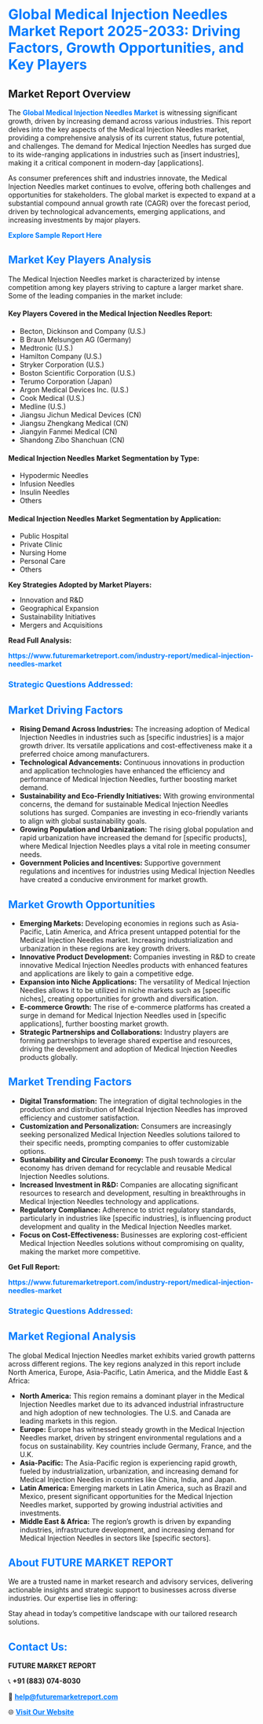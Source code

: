 <h1 style="color: #007BFF;">Global Medical Injection Needles Market Report 2025-2033: Driving Factors, Growth Opportunities, and Key Players</h1>

<section id="overview">
<h2>Market Report Overview</h2>
<p>The <a href="https://www.futuremarketreport.com/industry-report/medical-injection-needles-market" style="color: #007BFF; text-decoration: none;"><strong>Global Medical Injection Needles Market</strong></a> is witnessing significant growth, driven by increasing demand across various industries. This report delves into the key aspects of the Medical Injection Needles market, providing a comprehensive analysis of its current status, future potential, and challenges. The demand for Medical Injection Needles has surged due to its wide-ranging applications in industries such as [insert industries], making it a critical component in modern-day [applications].</p>
<p>As consumer preferences shift and industries innovate, the Medical Injection Needles market continues to evolve, offering both challenges and opportunities for stakeholders. The global market is expected to expand at a substantial compound annual growth rate (CAGR) over the forecast period, driven by technological advancements, emerging applications, and increasing investments by major players.</p>
</section>

<section id="overview">
<p><a href="https://www.futuremarketreport.com/request-sample/reportId=87796" style="color: #007BFF; text-decoration: none;"><strong>Explore Sample Report Here</strong></a></p>
</section>

<section id="key-players">
<h2 style="color: #007BFF;">Market Key Players Analysis</h2>
<p>The Medical Injection Needles market is characterized by intense competition among key players striving to capture a larger market share. Some of the leading companies in the market include:</p>
<h4>Key Players Covered in the Medical Injection Needles Report:</h4>
<ul><li>Becton, Dickinson and Company (U.S.)</li><li>B Braun Melsungen AG (Germany)</li><li>Medtronic (U.S.)</li><li>Hamilton Company (U.S.)</li><li>Stryker Corporation (U.S.)</li><li>Boston Scientific Corporation (U.S.)</li><li>Terumo Corporation (Japan)</li><li>Argon Medical Devices Inc. (U.S.)</li><li>Cook Medical (U.S.)</li><li>Medline (U.S.)</li><li>Jiangsu Jichun Medical Devices (CN)</li><li>Jiangsu Zhengkang Medical (CN)</li><li>Jiangyin Fanmei Medical (CN)</li><li>Shandong Zibo Shanchuan (CN)</li></ul>
<h4>Medical Injection Needles Market Segmentation by Type:</h4>
<ul><li>Hypodermic Needles</li><li>Infusion Needles</li><li>Insulin Needles</li><li>Others</li></ul>

<h4>Medical Injection Needles Market Segmentation by Application:</h4>
<ul><li>Public Hospital</li><li>Private Clinic</li><li>Nursing Home</li><li>Personal Care</li><li>Others</li></ul>
<p><strong>Key Strategies Adopted by Market Players:</strong></p>
<ul>
<li>Innovation and R&D</li>
<li>Geographical Expansion</li>
<li>Sustainability Initiatives</li>
<li>Mergers and Acquisitions</li>
</ul>
</section>

<section>
<p><strong>Read Full Analysis: </strong></p><a href="https://www.futuremarketreport.com/industry-report/medical-injection-needles-market" style="color: #007BFF; text-decoration: none;"><strong>https://www.futuremarketreport.com/industry-report/medical-injection-needles-market</strong></a>
<h3 style="color: #007BFF;">Strategic Questions Addressed:</h3>
</section>

<section id="driving-factors">
<h2 style="color: #007BFF;">Market Driving Factors</h2>
<ul>
<li><strong>Rising Demand Across Industries:</strong> The increasing adoption of Medical Injection Needles in industries such as [specific industries] is a major growth driver. Its versatile applications and cost-effectiveness make it a preferred choice among manufacturers.</li>
<li><strong>Technological Advancements:</strong> Continuous innovations in production and application technologies have enhanced the efficiency and performance of Medical Injection Needles, further boosting market demand.</li>
<li><strong>Sustainability and Eco-Friendly Initiatives:</strong> With growing environmental concerns, the demand for sustainable Medical Injection Needles solutions has surged. Companies are investing in eco-friendly variants to align with global sustainability goals.</li>
<li><strong>Growing Population and Urbanization:</strong> The rising global population and rapid urbanization have increased the demand for [specific products], where Medical Injection Needles plays a vital role in meeting consumer needs.</li>
<li><strong>Government Policies and Incentives:</strong> Supportive government regulations and incentives for industries using Medical Injection Needles have created a conducive environment for market growth.</li>
</ul>
</section>

<section id="growth-opportunities">
<h2 style="color: #007BFF;">Market Growth Opportunities</h2>
<ul>
<li><strong>Emerging Markets:</strong> Developing economies in regions such as Asia-Pacific, Latin America, and Africa present untapped potential for the Medical Injection Needles market. Increasing industrialization and urbanization in these regions are key growth drivers.</li>
<li><strong>Innovative Product Development:</strong> Companies investing in R&D to create innovative Medical Injection Needles products with enhanced features and applications are likely to gain a competitive edge.</li>
<li><strong>Expansion into Niche Applications:</strong> The versatility of Medical Injection Needles allows it to be utilized in niche markets such as [specific niches], creating opportunities for growth and diversification.</li>
<li><strong>E-commerce Growth:</strong> The rise of e-commerce platforms has created a surge in demand for Medical Injection Needles used in [specific applications], further boosting market growth.</li>
<li><strong>Strategic Partnerships and Collaborations:</strong> Industry players are forming partnerships to leverage shared expertise and resources, driving the development and adoption of Medical Injection Needles products globally.</li>
</ul>
</section>

<section id="trending-factors">
<h2 style="color: #007BFF;">Market Trending Factors</h2>
<ul>
<li><strong>Digital Transformation:</strong> The integration of digital technologies in the production and distribution of Medical Injection Needles has improved efficiency and customer satisfaction.</li>
<li><strong>Customization and Personalization:</strong> Consumers are increasingly seeking personalized Medical Injection Needles solutions tailored to their specific needs, prompting companies to offer customizable options.</li>
<li><strong>Sustainability and Circular Economy:</strong> The push towards a circular economy has driven demand for recyclable and reusable Medical Injection Needles solutions.</li>
<li><strong>Increased Investment in R&D:</strong> Companies are allocating significant resources to research and development, resulting in breakthroughs in Medical Injection Needles technology and applications.</li>
<li><strong>Regulatory Compliance:</strong> Adherence to strict regulatory standards, particularly in industries like [specific industries], is influencing product development and quality in the Medical Injection Needles market.</li>
<li><strong>Focus on Cost-Effectiveness:</strong> Businesses are exploring cost-efficient Medical Injection Needles solutions without compromising on quality, making the market more competitive.</li>
</ul>
</section>

<section>
<p><strong>Get Full Report: </strong></p><a href="https://www.futuremarketreport.com/industry-report/medical-injection-needles-market" style="color: #007BFF; text-decoration: none;"><strong>https://www.futuremarketreport.com/industry-report/medical-injection-needles-market</strong></a>
<h3 style="color: #007BFF;">Strategic Questions Addressed:</h3>
</section>


<section id="regional-analysis">
<h2 style="color: #007BFF;">Market Regional Analysis</h2>
<p>The global Medical Injection Needles market exhibits varied growth patterns across different regions. The key regions analyzed in this report include North America, Europe, Asia-Pacific, Latin America, and the Middle East & Africa:</p>
<ul>
<li><strong>North America:</strong> This region remains a dominant player in the Medical Injection Needles market due to its advanced industrial infrastructure and high adoption of new technologies. The U.S. and Canada are leading markets in this region.</li>
<li><strong>Europe:</strong> Europe has witnessed steady growth in the Medical Injection Needles market, driven by stringent environmental regulations and a focus on sustainability. Key countries include Germany, France, and the U.K.</li>
<li><strong>Asia-Pacific:</strong> The Asia-Pacific region is experiencing rapid growth, fueled by industrialization, urbanization, and increasing demand for Medical Injection Needles in countries like China, India, and Japan.</li>
<li><strong>Latin America:</strong> Emerging markets in Latin America, such as Brazil and Mexico, present significant opportunities for the Medical Injection Needles market, supported by growing industrial activities and investments.</li>
<li><strong>Middle East & Africa:</strong> The region’s growth is driven by expanding industries, infrastructure development, and increasing demand for Medical Injection Needles in sectors like [specific sectors].</li>
</ul>
</section>

<footer>
<h2 style="color: #007BFF;">About FUTURE MARKET REPORT</h2>
<p>We are a trusted name in market research and advisory services, delivering actionable insights and strategic support to businesses across diverse industries. Our expertise lies in offering:</p>

<p>Stay ahead in today’s competitive landscape with our tailored research solutions.</p>

<h2 style="color: #007BFF;">Contact Us:</h2>
<p><strong>FUTURE MARKET REPORT</strong></p>
<p>📞 <strong>+91 (883) 074-8030</strong></p>
<p>📧 <strong><a href="mailto:help@futuremarketreport.com" style="color: #007BFF;">help@futuremarketreport.com</a></strong></p>
<p>🌐 <strong><a href="https://www.futuremarketreport.com/" style="color: #007BFF;">Visit Our Website</a></strong></p>
</footer>